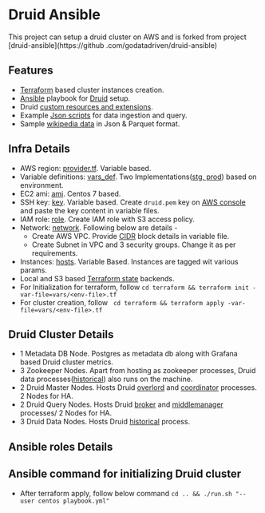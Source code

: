 Druid Ansible
===============

This project can setup a druid cluster on AWS and is forked from project [druid-ansible](https://github
.com/godatadriven/druid-ansible)

Features
----------------
* [Terraform](https://www.terraform.io/) based cluster instances creation.
* [Ansible](https://www.ansible.com/) playbook for [Druid](http://druid.io/) setup.
* Druid [custom resources and extensions](resources).
* Example [Json scripts](example-jsons) for data ingestion and query.
* Sample [wikipedia data](data) in Json & Parquet format.

Infra Details
----------------
* AWS region: [provider.tf](terraform/provider.tf). Variable based.
* Variable definitions: [vars_def](terraform/vars_def.tf). Two Implementations([stg, prod](terraform/vars)) based on environment.
* EC2 ami: [ami](terraform/ami.tf). Centos 7 based.
* SSH key: [key](terraform/key.tf). Variable based. Create `druid.pem` key on [AWS console](https://docs.aws.amazon.com/AWSEC2/latest/UserGuide/ec2-key-pairs.html#having-ec2-create-your-key-pair) and paste the key content in variable files.
* IAM role: [role](terraform/role.tf). Create IAM role with S3 access policy.
* Network: [network](terraform/network.tf). Following below are details -
  * Create AWS VPC. Provide [CIDR](https://docs.aws.amazon.com/vpc/latest/userguide/VPC_Subnets.html#vpc-resize) block details in variable file.
  * Create Subnet in VPC and 3 security groups. Change it as per requirements.
* Instances: [hosts](terraform/hosts.tf). Variable Based. Instances are tagged wit various params.
* Local and S3 based [Terraform state](https://www.terraform.io/docs/state/) backends.
* For Initialization for terraform, follow
`` cd terraform && terraform init -var-file=vars/<env-file>.tf ``
* For cluster creation, follow
`` cd terraform && terraform apply -var-file=vars/<env-file>.tf``


Druid Cluster Details
-------------------------
* 1 Metadata DB Node. Postgres as metadata db along with Grafana based Druid cluster metrics.
* 3 Zookeeper Nodes. Apart from hosting as zookeeper processes, Druid data processes([historical](http://druid.io/docs/latest/design/historical.html)) also runs on the machine. 
* 2 Druid Master Nodes. Hosts Druid [overlord](http://druid.io/docs/latest/design/overlord.html) and [coordinator](http://druid.io/docs/latest/design/coordinator.html) processes. 2 Nodes for HA.
* 2 Druid Query Nodes. Hosts Druid [broker](http://druid.io/docs/latest/design/broker.html) and [middlemanager](http://druid.io/docs/latest/design/middlemanager.html) processes/ 2 Nodes for HA.
* 3 Druid Data Nodes. Hosts Druid [historical](http://druid.io/docs/latest/design/historical.html) process.

Ansible roles Details
-------------------------

Ansible command for initializing Druid cluster
-------------------------------------------------
* After terraform apply, follow below command
``cd .. && ./run.sh "--user centos playbook.yml" ``

